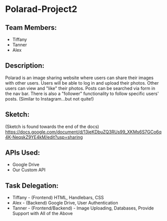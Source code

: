 # Polarad-Project2

## Team Members:
* Tiffany
* Tanner
* Alex

## Description:
Polarad is an image sharing website where users can share their images with other users. Users will be able to log in and upload their photos. Other users can view and "like" their photos. Posts can be searched via form in the nav bar. There is also a "follower" functionality to follow specific users' posts. (Similar to Instagram...but not quite!)

## Sketch:
(Sketch is found towards the end of the docs)
<https://docs.google.com/document/d/13jeKDbuZQ3RUs99_XKMs6S7GCo6q4K-NeqskZ9YE4kM/edit?usp=sharing>

## APIs Used:
* Google Drive
* Our Custom API

## Task Delegation:
* Tiffany - (Frontend) HTML, Handlebars, CSS
* Alex - (Backend) Google Drive, User Authentication
* Tanner - (Frontend/Backend) - Image Uploading, Databases, Provide Support with All of the Above